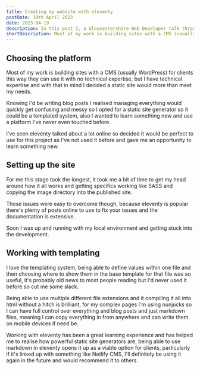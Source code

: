 ```yaml
---
title: Creating my website with eleventy
postDate: 19th April 2023
date: 2023-04-19
description: In this post I, a Gloucestershire Web Developer talk through building my personal site using Eleventy a static site generator.
shortDescription: Most of my work is building sites with a CMS (usually WordPress) for clients this way they can use it with no technical expertise, but I have technical expertise and with that in mind I decided a static site would more than meet my needs.
---
```

## Choosing the platform

Most of my work is building sites with a CMS (usually WordPress) for clients this way they can use it with no technical expertise, but I have technical expertise and with that in mind I decided a static site would more than meet my needs.

Knowing I'd be writing blog posts I realised managing everything would quickly get confusing and messy so I opted for a static site generator so it could be a templated system, also I wanted to learn something new and use a platform I've never even touched before.

I've seen eleventy talked about a lot online so decided it would be perfect to use for this project as I've not used it before and gave me an opportunity to learn something new.

## Setting up the site

For me this stage took the longest, it took me a bit of time to get my head around how it all works and getting specifics working like SASS and copying the image directory into the published site.

Those issues were easy to overcome though, because eleventy is popular there's plenty of posts online to use to fix your issues and the documentation is extensive.

Soon I was up and running with my local environment and getting stuck into the development.

## Working with templating

I love the templating system, being able to define values within one file and then choosing where to show them in the base template for that file was so useful, it's probably old news to most people reading but I'd never used it before so cut me some slack.

Being able to use multiple different file extensions and it compiling it all into html without a hitch is brilliant, for my complex pages I'm using nunjucks so I can have full control over everything and blog posts and just markdown files, meaning I can copy everything in from anywhere and can write them on mobile devices if need be.

Working with eleventy has been a great learning experience and has helped me to realise how powerful static site generators are, being able to use markdown in eleventy opens it up as a viable option for clients, particularly if it's linked up with something like Netlify CMS, I'll definitely be using it again in the future and would recommend it to others.